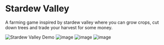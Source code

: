 ﻿# Stardew Valley

A farming game inspired by stardew valley where you can grow crops, cut down trees and trade your harvest for some money.

![Stardew Valley Demo](https://github.com/Hifumii/stardew-valley/assets/116169349/8123f665-cca6-4b19-a428-c32db0c2e382)
![image](https://github.com/Hifumii/stardew-valley/assets/116169349/524e109b-1600-4ad0-aa31-a98432f1cb15)
![image](https://github.com/Hifumii/stardew-valley/assets/116169349/e49e50ba-a717-4d27-b17d-9ff4bd40bf1b)
![image](https://github.com/Hifumii/stardew-valley/assets/116169349/d6592fb2-bc1c-4d75-bba0-54bcfd94a2ee)
